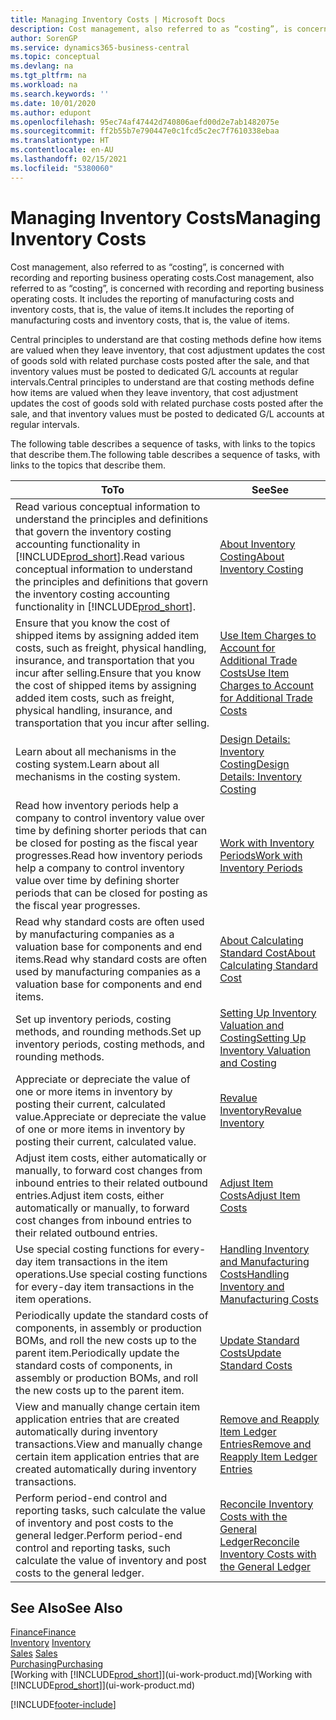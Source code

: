 ```yaml
---
title: Managing Inventory Costs | Microsoft Docs
description: Cost management, also referred to as “costing”, is concerned with recording and reporting business operating costs. It includes the reporting of manufacturing costs and inventory costs, that is, the value of items.
author: SorenGP
ms.service: dynamics365-business-central
ms.topic: conceptual
ms.devlang: na
ms.tgt_pltfrm: na
ms.workload: na
ms.search.keywords: ''
ms.date: 10/01/2020
ms.author: edupont
ms.openlocfilehash: 95ec74af47442d740806aefd00d2e7ab1482075e
ms.sourcegitcommit: ff2b55b7e790447e0c1fcd5c2ec7f7610338ebaa
ms.translationtype: HT
ms.contentlocale: en-AU
ms.lasthandoff: 02/15/2021
ms.locfileid: "5380060"
---
```

# <a name="managing-inventory-costs"></a><span data-ttu-id="92879-104">Managing Inventory Costs</span><span class="sxs-lookup"><span data-stu-id="92879-104">Managing Inventory Costs</span></span>
<span data-ttu-id="92879-105">Cost management, also referred to as “costing”, is concerned with recording and reporting business operating costs.</span><span class="sxs-lookup"><span data-stu-id="92879-105">Cost management, also referred to as “costing”, is concerned with recording and reporting business operating costs.</span></span> <span data-ttu-id="92879-106">It includes the reporting of manufacturing costs and inventory costs, that is, the value of items.</span><span class="sxs-lookup"><span data-stu-id="92879-106">It includes the reporting of manufacturing costs and inventory costs, that is, the value of items.</span></span>   

<span data-ttu-id="92879-107">Central principles to understand are that costing methods define how items are valued when they leave inventory, that cost adjustment updates the cost of goods sold with related purchase costs posted after the sale, and that inventory values must be posted to dedicated G/L accounts at regular intervals.</span><span class="sxs-lookup"><span data-stu-id="92879-107">Central principles to understand are that costing methods define how items are valued when they leave inventory, that cost adjustment updates the cost of goods sold with related purchase costs posted after the sale, and that inventory values must be posted to dedicated G/L accounts at regular intervals.</span></span>

<span data-ttu-id="92879-108">The following table describes a sequence of tasks, with links to the topics that describe them.</span><span class="sxs-lookup"><span data-stu-id="92879-108">The following table describes a sequence of tasks, with links to the topics that describe them.</span></span>

|<span data-ttu-id="92879-109">**To**</span><span class="sxs-lookup"><span data-stu-id="92879-109">**To**</span></span>|<span data-ttu-id="92879-110">**See**</span><span class="sxs-lookup"><span data-stu-id="92879-110">**See**</span></span>|  
|------------|-------------|  
|<span data-ttu-id="92879-111">Read various conceptual information to understand the principles and definitions that govern the inventory costing accounting functionality in [!INCLUDE[prod_short](includes/prod_short.md)].</span><span class="sxs-lookup"><span data-stu-id="92879-111">Read various conceptual information to understand the principles and definitions that govern the inventory costing accounting functionality in [!INCLUDE[prod_short](includes/prod_short.md)].</span></span>|[<span data-ttu-id="92879-112">About Inventory Costing</span><span class="sxs-lookup"><span data-stu-id="92879-112">About Inventory Costing</span></span>](finance-learn-about-costing.md)|  
|<span data-ttu-id="92879-113">Ensure that you know the cost of shipped items by assigning added item costs, such as freight, physical handling, insurance, and transportation that you incur after selling.</span><span class="sxs-lookup"><span data-stu-id="92879-113">Ensure that you know the cost of shipped items by assigning added item costs, such as freight, physical handling, insurance, and transportation that you incur after selling.</span></span>|[<span data-ttu-id="92879-114">Use Item Charges to Account for Additional Trade Costs</span><span class="sxs-lookup"><span data-stu-id="92879-114">Use Item Charges to Account for Additional Trade Costs</span></span>](payables-how-assign-item-charges.md)|
|<span data-ttu-id="92879-115">Learn about all mechanisms in the costing system.</span><span class="sxs-lookup"><span data-stu-id="92879-115">Learn about all mechanisms in the costing system.</span></span>|[<span data-ttu-id="92879-116">Design Details: Inventory Costing</span><span class="sxs-lookup"><span data-stu-id="92879-116">Design Details: Inventory Costing</span></span>](design-details-inventory-costing.md)|
|<span data-ttu-id="92879-117">Read how inventory periods help a company to control inventory value over time by defining shorter periods that can be closed for posting as the fiscal year progresses.</span><span class="sxs-lookup"><span data-stu-id="92879-117">Read how inventory periods help a company to control inventory value over time by defining shorter periods that can be closed for posting as the fiscal year progresses.</span></span>|[<span data-ttu-id="92879-118">Work with Inventory Periods</span><span class="sxs-lookup"><span data-stu-id="92879-118">Work with Inventory Periods</span></span>](finance-how-to-work-with-inventory-periods.md)|
|<span data-ttu-id="92879-119">Read why standard costs are often used by manufacturing companies as a valuation base for components and end items.</span><span class="sxs-lookup"><span data-stu-id="92879-119">Read why standard costs are often used by manufacturing companies as a valuation base for components and end items.</span></span>|[<span data-ttu-id="92879-120">About Calculating Standard Cost</span><span class="sxs-lookup"><span data-stu-id="92879-120">About Calculating Standard Cost</span></span>](finance-about-calculating-standard-cost.md)|
|<span data-ttu-id="92879-121">Set up inventory periods, costing methods, and rounding methods.</span><span class="sxs-lookup"><span data-stu-id="92879-121">Set up inventory periods, costing methods, and rounding methods.</span></span>|[<span data-ttu-id="92879-122">Setting Up Inventory Valuation and Costing</span><span class="sxs-lookup"><span data-stu-id="92879-122">Setting Up Inventory Valuation and Costing</span></span>](finance-set-up-inventory-valuation-and-costing.md)|
|<span data-ttu-id="92879-123">Appreciate or depreciate the value of one or more items in inventory by posting their current, calculated value.</span><span class="sxs-lookup"><span data-stu-id="92879-123">Appreciate or depreciate the value of one or more items in inventory by posting their current, calculated value.</span></span>|[<span data-ttu-id="92879-124">Revalue Inventory</span><span class="sxs-lookup"><span data-stu-id="92879-124">Revalue Inventory</span></span>](inventory-how-revalue-inventory.md)|
|<span data-ttu-id="92879-125">Adjust item costs, either automatically or manually, to forward cost changes from inbound entries to their related outbound entries.</span><span class="sxs-lookup"><span data-stu-id="92879-125">Adjust item costs, either automatically or manually, to forward cost changes from inbound entries to their related outbound entries.</span></span>|[<span data-ttu-id="92879-126">Adjust Item Costs</span><span class="sxs-lookup"><span data-stu-id="92879-126">Adjust Item Costs</span></span>](inventory-how-adjust-item-costs.md)|
|<span data-ttu-id="92879-127">Use special costing functions for every-day item transactions in the item operations.</span><span class="sxs-lookup"><span data-stu-id="92879-127">Use special costing functions for every-day item transactions in the item operations.</span></span>|[<span data-ttu-id="92879-128">Handling Inventory and Manufacturing Costs</span><span class="sxs-lookup"><span data-stu-id="92879-128">Handling Inventory and Manufacturing Costs</span></span>](finance-handle-inventory-and-manufacturing-costs.md)|  
|<span data-ttu-id="92879-129">Periodically update the standard costs of components, in assembly or production BOMs, and roll the new costs up to the parent item.</span><span class="sxs-lookup"><span data-stu-id="92879-129">Periodically update the standard costs of components, in assembly or production BOMs, and roll the new costs up to the parent item.</span></span>|[<span data-ttu-id="92879-130">Update Standard Costs</span><span class="sxs-lookup"><span data-stu-id="92879-130">Update Standard Costs</span></span>](finance-how-to-update-standard-costs.md)|
|<span data-ttu-id="92879-131">View and manually change certain item application entries that are created automatically during inventory transactions.</span><span class="sxs-lookup"><span data-stu-id="92879-131">View and manually change certain item application entries that are created automatically during inventory transactions.</span></span>|[<span data-ttu-id="92879-132">Remove and Reapply Item Ledger Entries</span><span class="sxs-lookup"><span data-stu-id="92879-132">Remove and Reapply Item Ledger Entries</span></span>](finance-how-to-remove-and-reapply-item-entries.md)|
|<span data-ttu-id="92879-133">Perform period-end control and reporting tasks, such calculate the value of inventory and post costs to the general ledger.</span><span class="sxs-lookup"><span data-stu-id="92879-133">Perform period-end control and reporting tasks, such calculate the value of inventory and post costs to the general ledger.</span></span>|[<span data-ttu-id="92879-134">Reconcile Inventory Costs with the General Ledger</span><span class="sxs-lookup"><span data-stu-id="92879-134">Reconcile Inventory Costs with the General Ledger</span></span>](finance-how-to-post-inventory-costs-to-the-general-ledger.md)|

## <a name="see-also"></a><span data-ttu-id="92879-135">See Also</span><span class="sxs-lookup"><span data-stu-id="92879-135">See Also</span></span>  
 [<span data-ttu-id="92879-136">Finance</span><span class="sxs-lookup"><span data-stu-id="92879-136">Finance</span></span>](finance.md)  
 <span data-ttu-id="92879-137">[Inventory](inventory-manage-inventory.md) </span><span class="sxs-lookup"><span data-stu-id="92879-137">[Inventory](inventory-manage-inventory.md) </span></span>  
 <span data-ttu-id="92879-138">[Sales](sales-manage-sales.md) </span><span class="sxs-lookup"><span data-stu-id="92879-138">[Sales](sales-manage-sales.md) </span></span>  
 [<span data-ttu-id="92879-139">Purchasing</span><span class="sxs-lookup"><span data-stu-id="92879-139">Purchasing</span></span>](purchasing-manage-purchasing.md)  
 <span data-ttu-id="92879-140">[Working with [!INCLUDE[prod_short](includes/prod_short.md)]](ui-work-product.md)</span><span class="sxs-lookup"><span data-stu-id="92879-140">[Working with [!INCLUDE[prod_short](includes/prod_short.md)]](ui-work-product.md)</span></span>


[!INCLUDE[footer-include](includes/footer-banner.md)]